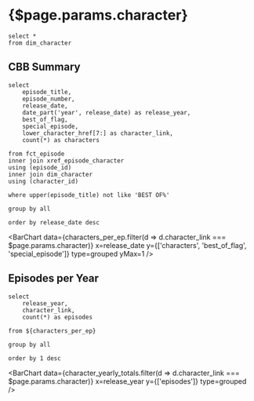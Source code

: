 # {$page.params.character}

```characters
select *
from dim_character
```

## CBB Summary

```characters_per_ep
select 
    episode_title, 
    episode_number, 
    release_date, 
    date_part('year', release_date) as release_year,
    best_of_flag, 
    special_episode,
    lower_character_href[7:] as character_link, 
    count(*) as characters

from fct_episode 
inner join xref_episode_character
using (episode_id)
inner join dim_character
using (character_id)

where upper(episode_title) not like 'BEST OF%'

group by all

order by release_date desc
```

<BarChart 
    data={characters_per_ep.filter(d => d.character_link === $page.params.character)} 
    x=release_date 
    y={['characters', 'best_of_flag', 'special_episode']} 
    type=grouped
    yMax=1
/>

## Episodes per Year 

```character_yearly_totals
select 
    release_year,
    character_link, 
    count(*) as episodes

from ${characters_per_ep}

group by all

order by 1 desc
```

<BarChart 
    data={character_yearly_totals.filter(d => d.character_link === $page.params.character)} 
    x=release_year
    y={['episodes']}
    type=grouped
/>
